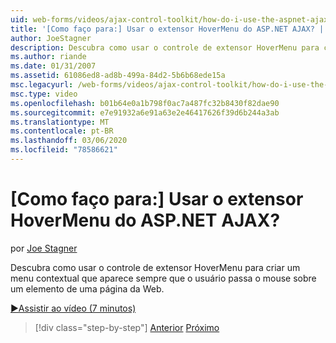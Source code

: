 ```yaml
---
uid: web-forms/videos/ajax-control-toolkit/how-do-i-use-the-aspnet-ajax-hovermenu-extender
title: '[Como faço para:] Usar o extensor HoverMenu do ASP.NET AJAX? | Microsoft Docs'
author: JoeStagner
description: Descubra como usar o controle de extensor HoverMenu para criar um menu contextual que aparece sempre que o usuário passa o mouse sobre um elemento de um...
ms.author: riande
ms.date: 01/31/2007
ms.assetid: 61086ed8-ad8b-499a-84d2-5b6b68ede15a
msc.legacyurl: /web-forms/videos/ajax-control-toolkit/how-do-i-use-the-aspnet-ajax-hovermenu-extender
msc.type: video
ms.openlocfilehash: b01b64e0a1b798f0ac7a487fc32b8430f82dae90
ms.sourcegitcommit: e7e91932a6e91a63e2e46417626f39d6b244a3ab
ms.translationtype: MT
ms.contentlocale: pt-BR
ms.lasthandoff: 03/06/2020
ms.locfileid: "78586621"
---
```

# <a name="how-do-i-use-the-aspnet-ajax-hovermenu-extender"></a>[Como faço para:] Usar o extensor HoverMenu do ASP.NET AJAX?

por [Joe Stagner](https://github.com/JoeStagner)

Descubra como usar o controle de extensor HoverMenu para criar um menu contextual que aparece sempre que o usuário passa o mouse sobre um elemento de uma página da Web.

[&#9654;Assistir ao vídeo (7 minutos)](https://channel9.msdn.com/Blogs/ASP-NET-Site-Videos/how-do-i-use-the-aspnet-ajax-hovermenu-extender)

> [!div class="step-by-step"]
> [Anterior](how-do-i-use-the-aspnet-ajax-filteredtextbox-extender.md)
> [Próximo](how-do-i-use-the-aspnet-ajax-togglebutton-extender.md)
